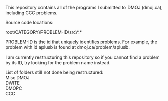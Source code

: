 This repository contains all of the programs I submitted to DMOJ (dmoj.ca), including CCC problems.

Source code locations:

root\\CATEGORY\\PROBLEM-ID\\src\\\*\.\*

PROBLEM-ID is the id that uniquely identifies problems. For example, the problem with id aplusb is found at dmoj.ca/problem/aplusb.

I am currently restructuring this repository so if you cannot find a problem by its ID, try looking for the problem name instead.

List of folders still not done being restructured:<br>
Misc DMOJ<br>
DWITE<br>
DMOPC<br>
CCC